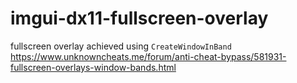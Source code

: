 # imgui-dx11-fullscreen-overlay

fullscreen overlay achieved using <code>CreateWindowInBand</code> <br/>
https://www.unknowncheats.me/forum/anti-cheat-bypass/581931-fullscreen-overlays-window-bands.html
